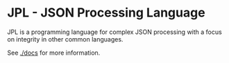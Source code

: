 # JPL - JSON Processing Language

JPL is a programming language for complex JSON processing with a focus on integrity in other common languages.

See [./docs](docs/index.md) for more information.
